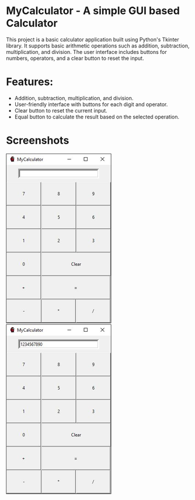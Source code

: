 # MyCalculator - A simple GUI based Calculator
This project is a basic calculator application built using Python's Tkinter library. It supports basic arithmetic operations such as addition, subtraction, multiplication, and division. The user interface includes buttons for numbers, operators, and a clear button to reset the input.

# Features:
- Addition, subtraction, multiplication, and division.
- User-friendly interface with buttons for each digit and operator.
- Clear button to reset the current input.
- Equal button to calculate the result based on the selected operation.

# Screenshots
![Screenshot 1](Screenshots/Calculator.JPG)
![Screenshot 1](Screenshots/Calculator2.JPG)

